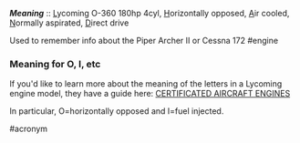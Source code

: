 ***Meaning*** :: <u>L</u>ycoming O-360 180hp 4cyl, <u>H</u>orizontally opposed, <u>A</u>ir cooled, <u>N</u>ormally aspirated, <u>D</u>irect drive

Used to remember info about the Piper Archer II or Cessna 172 #engine

### Meaning for O, I, etc
If you'd like to learn more about the meaning of the letters in a Lycoming engine model, they have a guide here: [CERTIFICATED AIRCRAFT ENGINES](https://www.lycoming.com/sites/default/files/attachments/SSP-110-2%2520Certified%2520Engines.pdf)

In particular, O=horizontally opposed and I=fuel injected.

#acronym